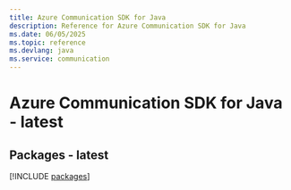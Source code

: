 ```yaml
---
title: Azure Communication SDK for Java
description: Reference for Azure Communication SDK for Java
ms.date: 06/05/2025
ms.topic: reference
ms.devlang: java
ms.service: communication
---
```

# Azure Communication SDK for Java - latest
## Packages - latest
[!INCLUDE [packages](communication-index.md)]